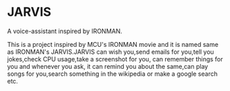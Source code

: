 # JARVIS
A voice-assistant inspired by IRONMAN.

This is a project inspired by MCU's IRONMAN movie and it is named same as IRONMAN's JARVIS.JARVIS can wish you,send emails for you,tell you jokes,check CPU usage,take a screenshot for you,
can remember things for you and whenever you ask, it can remind you about the same,can play songs for you,search something in the wikipedia or make a google search etc.
